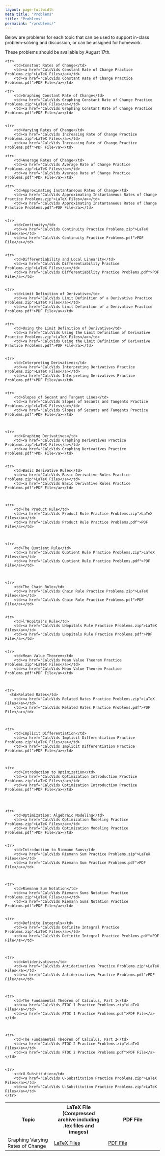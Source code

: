 ```yaml
---
layout: page-fullwidth
meta title: "Problems"
title: "Problems"
permalink: "/problems/"
---
```


Below are problems for each topic that can be used to support in-class problem-solving and discussion, or can be assigned for homework.

These problems should be available by August 17th.

<table>
	<tr>
		<th width="30%">Topic</th>
		<th width="35%">LaTeX File (Compressed archive including .tex files and images)</th>
		<th width="35%">PDF File</th>
		</tr>

	<tr>
		<td>Constant Rates of Change</td>
		<td><a href="CalcVids Constant Rate of Change Practice Problems.zip">LaTeX Files</a></td>
		<td><a href="CalcVids Constant Rate of Change Practice Problems.pdf">PDF File</a></td>

	<tr>
		<td>Graphing Constant Rate of Change</td>
		<td><a href="CalcVids Graphing Constant Rate of Change Practice Problems.zip">LaTeX Files</a></td>
		<td><a href="CalcVids Graphing Constant Rate of Change Practice Problems.pdf">PDF File</a></td>


	<tr>
		<td>Varying Rates of Change</td>
		<td><a href="CalcVids Increasing Rate of Change Practice Problems.zip">LaTeX Files</a></td>
		<td><a href="CalcVids Increasing Rate of Change Practice Problems.pdf">PDF File</a></td>


  <tr>
		<td>Graphing Varying Rates of Change</td>
		<td><a href="CalcVids Graphing Increasing Rate of Change Practice Problems.zip">LaTeX Files</a></td>
		<td><a href="CalcVids Graphing Increasing Rate of Change Practice Problems.pdf">PDF File</a></td>

	<tr>
		<td>Average Rates of Change</td>
		<td><a href="CalcVids Average Rate of Change Practice Problems.zip">LaTeX Files</a></td>
		<td><a href="CalcVids Average Rate of Change Practice Problems.pdf">PDF File</a></td>

	<tr>
		<td>Approximating Instantaneous Rates of Change</td>
		<td><a href="CalcVids Approximating Instantaneous Rates of Change Practice Problems.zip">LaTeX Files</a></td>
		<td><a href="CalcVids Approximating Instantaneous Rates of Change Practice Problems.pdf">PDF File</a></td>


	<tr>
		<td>Continuity</td>
		<td><a href="CalcVids Continuity Practice Problems.zip">LaTeX Files</a></td>
		<td><a href="CalcVids Continuity Practice Problems.pdf">PDF File</a></td>


	<tr>
		<td>Differentiability and Local Linearity</td>
		<td><a href="CalcVids Differentiability Practice Problems.zip">LaTeX Files</a></td>
		<td><a href="CalcVids Differentiability Practice Problems.pdf">PDF File</a></td>


	<tr>
		<td>Limit Definition of Derivative</td>
		<td><a href="CalcVids Limit Definition of a Derivative Practice Problems.zip">LaTeX Files</a></td>
		<td><a href="CalcVids Limit Definition of a Derivative Practice Problems.pdf">PDF File</a></td>


	<tr>
		<td>Using the Limit Definition of Derivative</td>
		<td><a href="CalcVids Using the Limit Definition of Derivative Practice Problems.zip">LaTeX Files</a></td>
		<td><a href="CalcVids Using the Limit Definition of Derivative Practice Problems.pdf">PDF File</a></td>


	<tr>
		<td>Interpreting Derivatives</td>
		<td><a href="CalcVids Interpreting Derivatives Practice Problems.zip">LaTeX Files</a></td>
		<td><a href="CalcVids Interpreting Derivatives Practice Problems.pdf">PDF File</a></td>


	<tr>
		<td>Slopes of Secant and Tangent Lines</td>
		<td><a href="CalcVids Slopes of Secants and Tangents Practice Problems.zip">LaTeX Files</a></td>
		<td><a href="CalcVids Slopes of Secants and Tangents Practice Problems.pdf">PDF File</a></td>



	<tr>
		<td>Graphing Derivatives</td>
		<td><a href="CalcVids Graphing Derivatives Practice Problems.zip">LaTeX Files</a></td>
		<td><a href="CalcVids Graphing Derivatives Practice Problems.pdf">PDF File</a></td>


	<tr>
		<td>Basic Derivative Rules</td>
		<td><a href="CalcVids Basic Derivative Rules Practice Problems.zip">LaTeX Files</a></td>
		<td><a href="CalcVids Basic Derivative Rules Practice Problems.pdf">PDF File</a></td>



	<tr>
		<td>The Product Rule</td>
		<td><a href="CalcVids Product Rule Practice Problems.zip">LaTeX Files</a></td>
		<td><a href="CalcVids Product Rule Practice Problems.pdf">PDF File</a></td>



	<tr>
		<td>The Quotient Rule</td>
		<td><a href="CalcVids Quotient Rule Practice Problems.zip">LaTeX Files</a></td>
		<td><a href="CalcVids Quotient Rule Practice Problems.pdf">PDF File</a></td>



	<tr>
		<td>The Chain Rule</td>
		<td><a href="CalcVids Chain Rule Practice Problems.zip">LaTeX Files</a></td>
		<td><a href="CalcVids Chain Rule Practice Problems.pdf">PDF File</a></td>


	<tr>
		<td>l'Hopital's Rule</td>
		<td><a href="CalcVids LHopitals Rule Practice Problems.zip">LaTeX Files</a></td>
		<td><a href="CalcVids LHopitals Rule Practice Problems.pdf">PDF File</a></td>


	<tr>
		<td>Mean Value Theorem</td>
		<td><a href="CalcVids Mean Value Theorem Practice Problems.zip">LaTeX Files</a></td>
		<td><a href="CalcVids Mean Value Theorem Practice Problems.pdf">PDF File</a></td>



	<tr>
	  <td>Related Rates</td>
		<td><a href="CalcVids Related Rates Practice Problems.zip">LaTeX Files</a></td>
		<td><a href="CalcVids Related Rates Practice Problems.pdf">PDF File</a></td>



	<tr>
		<td>Implicit Differentiation</td>
		<td><a href="CalcVids Implicit Differentiation Practice Problems.zip">LaTeX Files</a></td>
		<td><a href="CalcVids Implicit Differentiation Practice Problems.pdf">PDF File</a></td>



	<tr>
		<td>Introduction to Optimization</td>
		<td><a href="CalcVids Optimization Introduction Practice Problems.zip">LaTeX Files</a></td>
		<td><a href="CalcVids Optimization Introduction Practice Problems.pdf">PDF File</a></td>




	<tr>
		<td>Optimization: Algebraic Modeling</td>
		<td><a href="CalcVids Optimization Modeling Practice Problems.zip">LaTeX Files</a></td>
		<td><a href="CalcVids Optimization Modeling Practice Problems.pdf">PDF File</a></td>


	<tr>
		<td>Introduction to Riemann Sums</td>
		<td><a href="CalcVids Riemann Sum Practice Problems.zip">LaTeX Files</a></td>
		<td><a href="CalcVids Riemann Sum Practice Problems.pdf">PDF File</a></td>



	<tr>
		<td>Riemann Sum Notation</td>
		<td><a href="CalcVids Riemann Sums Notation Practice Problems.zip">LaTeX Files</a></td>
		<td><a href="CalcVids Riemann Sums Notation Practice Problems.pdf">PDF File</a></td>


	<tr>
		<td>Definite Integrals</td>
		<td><a href="CalcVids Definite Integral Practice Problems.zip">LaTeX Files</a></td>
		<td><a href="CalcVids Definite Integral Practice Problems.pdf">PDF File</a></td>



	<tr>
		<td>Antiderivatives</td>
		<td><a href="CalcVids Antiderivatives Practice Problems.zip">LaTeX Files</a></td>
		<td><a href="CalcVids Antiderivatives Practice Problems.pdf">PDF File</a></td>



	<tr>
		<td>The Fundamental Theorem of Calculus, Part 1</td>
		<td><a href="CalcVids FTOC 1 Practice Problems.zip">LaTeX Files</a></td>
		<td><a href="CalcVids FTOC 1 Practice Problems.pdf">PDF File</a></td>



	<tr>
		<td>The Fundamental Theorem of Calculus, Part 2</td>
		<td><a href="CalcVids FTOC 2 Practice Problems.zip">LaTeX Files</a></td>
		<td><a href="CalcVids FTOC 2 Practice Problems.pdf">PDF File</a></td>


	<tr>
		<td>U-Substitution</td>
		<td><a href="CalcVids U-Substitution Practice Problems.zip">LaTeX Files</a></td>
		<td><a href="CalcVids U-Substitution Practice Problems.zip">LaTeX Files</a></td>
	</tr>
</table>